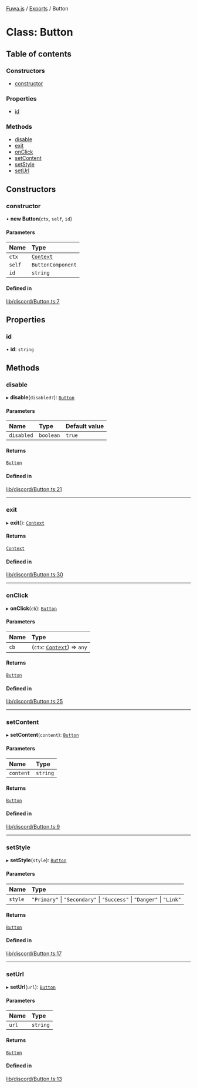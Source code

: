 [Fuwa.js](../README.md) / [Exports](../modules.md) / Button

# Class: Button

## Table of contents

### Constructors

- [constructor](Button.md#constructor)

### Properties

- [id](Button.md#id)

### Methods

- [disable](Button.md#disable)
- [exit](Button.md#exit)
- [onClick](Button.md#onclick)
- [setContent](Button.md#setcontent)
- [setStyle](Button.md#setstyle)
- [setUrl](Button.md#seturl)

## Constructors

### constructor

• **new Button**(`ctx`, `self`, `id`)

#### Parameters

| Name | Type |
| :------ | :------ |
| `ctx` | [`Context`](Context.md) |
| `self` | `ButtonComponent` |
| `id` | `string` |

#### Defined in

[lib/discord/Button.ts:7](https://github.com/fuwajs/fuwa.js/blob/ca6b509/src/lib/discord/Button.ts#L7)

## Properties

### id

• **id**: `string`

## Methods

### disable

▸ **disable**(`disabled?`): [`Button`](Button.md)

#### Parameters

| Name | Type | Default value |
| :------ | :------ | :------ |
| `disabled` | `boolean` | `true` |

#### Returns

[`Button`](Button.md)

#### Defined in

[lib/discord/Button.ts:21](https://github.com/fuwajs/fuwa.js/blob/ca6b509/src/lib/discord/Button.ts#L21)

___

### exit

▸ **exit**(): [`Context`](Context.md)

#### Returns

[`Context`](Context.md)

#### Defined in

[lib/discord/Button.ts:30](https://github.com/fuwajs/fuwa.js/blob/ca6b509/src/lib/discord/Button.ts#L30)

___

### onClick

▸ **onClick**(`cb`): [`Button`](Button.md)

#### Parameters

| Name | Type |
| :------ | :------ |
| `cb` | (`ctx`: [`Context`](Context.md)) => `any` |

#### Returns

[`Button`](Button.md)

#### Defined in

[lib/discord/Button.ts:25](https://github.com/fuwajs/fuwa.js/blob/ca6b509/src/lib/discord/Button.ts#L25)

___

### setContent

▸ **setContent**(`content`): [`Button`](Button.md)

#### Parameters

| Name | Type |
| :------ | :------ |
| `content` | `string` |

#### Returns

[`Button`](Button.md)

#### Defined in

[lib/discord/Button.ts:9](https://github.com/fuwajs/fuwa.js/blob/ca6b509/src/lib/discord/Button.ts#L9)

___

### setStyle

▸ **setStyle**(`style`): [`Button`](Button.md)

#### Parameters

| Name | Type |
| :------ | :------ |
| `style` | ``"Primary"`` \| ``"Secondary"`` \| ``"Success"`` \| ``"Danger"`` \| ``"Link"`` |

#### Returns

[`Button`](Button.md)

#### Defined in

[lib/discord/Button.ts:17](https://github.com/fuwajs/fuwa.js/blob/ca6b509/src/lib/discord/Button.ts#L17)

___

### setUrl

▸ **setUrl**(`url`): [`Button`](Button.md)

#### Parameters

| Name | Type |
| :------ | :------ |
| `url` | `string` |

#### Returns

[`Button`](Button.md)

#### Defined in

[lib/discord/Button.ts:13](https://github.com/fuwajs/fuwa.js/blob/ca6b509/src/lib/discord/Button.ts#L13)
